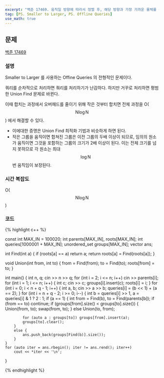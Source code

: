 ```yaml
---
excerpt: "백준 17469. 움직일 방향에 따라서 정렬 후, 해당 방향과 가장 가까운 물체를 움직이기"
tag: [PS. Smaller to Larger, PS. Offline Queries]
use_math: true
---
```


## 문제

[백준 17469](https://www.acmicpc.net/problem/17469)


### 설명

Smaller to Larger 를 사용하는 Offine Queries 의 전형적인 문제이다.

쿼리를 순차적으로 처리하면 쿼리를 처리하기가 난감하다. 하지만 거꾸로 처리하면 평범한 Union Find 문제로 바뀐다.

이때 합치는 과정에서 오버헤드를 줄이기 위해 작은 것부터 합치면 전체 과정을 O($$ \mathrm{N} \log{\mathrm{N}} $$) 에서 해결할 수 있다. 
+ 이에대한 증명은 Union Find 최적화 기법과 비슷하게 하면 된다. 
+ 작은 그룹을 움직이면 합쳐진 그룹은 이전 그룹의 두배 이상이 되므로, 임의의 원소가 움직이면 그것을 포함하는 그룹의 크기가 2배 이상이 된다. 이는 전체 크기를 넘지 못하므로 각 원소는 최대 $$ \log{\mathrm{N}} $$ 번 움직임이 보장된다.



### 시간 복잡도

O($$ \mathrm{N} \log{\mathrm{N}} $$)


### 코드

{% highlight c++ %}

const int MAX_IN = 100020;
int parents[MAX_IN], roots[MAX_IN];
int queries[1000001 + MAX_IN];
unordered_set<int> groups[MAX_IN];
vector<int> ans;

int Find(int a)
{
	if (roots[a] == a) return a;
	return roots[a] = Find(roots[a]);
}

void Union(int from, int to)
{
	from = Find(from);
	to = Find(to);
	roots[from] = to;
}

int main()
{
	int n, q;
	cin >> n >> q;
	for (int i = 2; i <= n; i++) cin >> parents[i];
	for (int i = 1; i <= n; i++) { int c;  cin >> c; groups[i].insert(c); roots[i] = i; }
	for (int i = 0; i < n + q - 1; i++) {
		int a, b; cin >> a >> b;
		queries[i] = (b << 1) + (a == 2);
	}
	for (int i = n + q - 2; i >= 0; i--)
	{
		int b = queries[i] >> 1, a = queries[i] & 1 ? 2 : 1;
		if (a == 1)
		{
			int from = Find(b), to = Find(parents[b]);
			if (from == to) continue;
			if (groups[from].size() < groups[to].size()) {
				Union(from, to);
				swap(from, to);
			}
			else Union(to, from);

			for (auto a : groups[to]) groups[from].insert(a);
			groups[to].clear();
		}
		else {
			ans.push_back(groups[Find(b)].size());
		}
	}
	for (auto iter = ans.rbegin(); iter != ans.rend(); iter++)
		cout << *iter << '\n';
}

{% endhighlight %}
